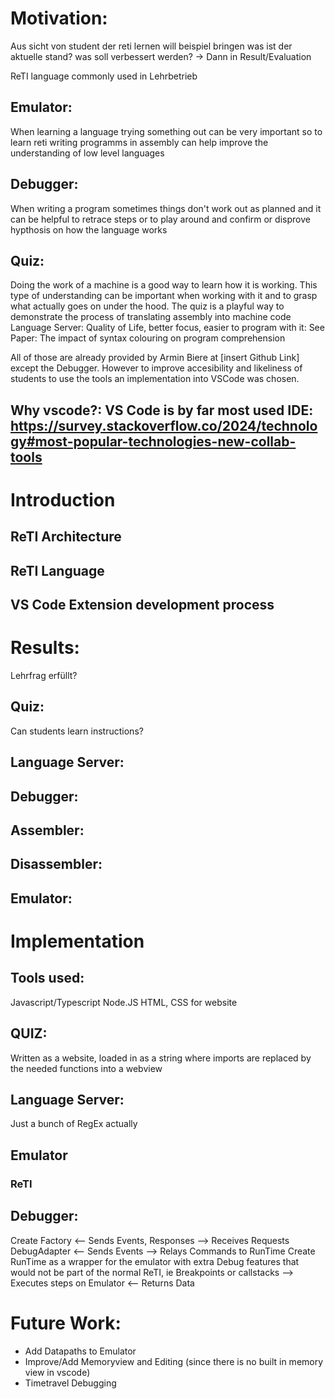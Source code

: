 # Motivation:
Aus sicht von student der reti lernen will
beispiel bringen
was ist der aktuelle stand?
was soll verbessert werden? -> Dann in Result/Evaluation

ReTI language commonly used in Lehrbetrieb
## Emulator:
When learning a language trying something out can be very important so to learn reti writing programms in assembly can help improve the understanding of low level languages
## Debugger:
When writing a program sometimes things don't work out as planned and it can be helpful to retrace steps or to play around and confirm or disprove hypthosis on how the language works
## Quiz:
Doing the work of a machine is a good way to learn how it is working. This type of understanding can be important when working with it and to grasp what actually goes on under the hood. The quiz is a playful way to demonstrate the process of translating assembly into machine code
Language Server:
Quality of Life, better focus, easier to program with it: See Paper: The impact of syntax colouring on program comprehension

All of those are already provided by Armin Biere at [insert Github Link] except the Debugger. However to improve accesibility and likeliness of students to use the tools an implementation into VSCode was chosen.
## Why vscode?: VS Code is by far most used IDE: https://survey.stackoverflow.co/2024/technology#most-popular-technologies-new-collab-tools

# Introduction
## ReTI Architecture
## ReTI Language
## VS Code Extension development process

# Results:
Lehrfrag erfüllt?
## Quiz:
Can students learn instructions?
## Language Server:

## Debugger:

## Assembler:
## Disassembler:
## Emulator:


# Implementation
## Tools used:
Javascript/Typescript Node.JS
HTML, CSS for website
## QUIZ:
Written as a website, loaded in as a string where imports are replaced by the needed functions into a webview
## Language Server:
Just a bunch of RegEx actually
## Emulator
### ReTI
## Debugger:
Create Factory
<-- Sends Events, Responses
--> Receives Requests
DebugAdapter
<-- Sends Events
--> Relays Commands to RunTime
Create RunTime as a wrapper for the emulator with extra Debug features that would not be part of the normal ReTI, ie Breakpoints or callstacks
--> Executes steps on Emulator
<-- Returns Data

# Future Work:
- Add Datapaths to Emulator
- Improve/Add Memoryview and Editing (since there is no built in memory view in vscode)
- Timetravel Debugging

